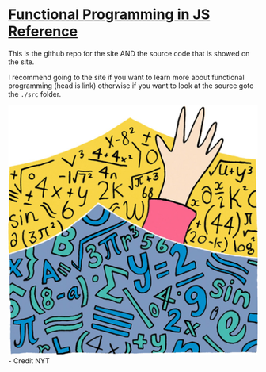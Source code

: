 # [Functional Programming in JS Reference](https://mrpotatoes.github.io/functional-programming-in-js-reference/)

This is the github repo for the site AND the source code that is showed on the site.

I recommend going to the site if you want to learn more about functional programming (head is link) otherwise if you want to look at the source goto the `./src` folder.


![](./docs/_assets/example-logo.jpg)
\- Credit NYT

<!-- 
  https://github.com/ramda/ramda-fantasy/tree/master/src
    - Reference for the ADTs

  http://bilby.brianmckenna.org/#taggedsumconstructors
  
  https://github.com/jimf/fp-cheetsheet
    - https://github.com/jimf/fp-cheetsheet/blob/master/higher-order-recursion.md
    - https://github.com/jimf/fp-cheetsheet/blob/master/promises-as-futures.md

  https://github.com/paldepind/union-type/
  https://www.freecodecamp.org/news/functional-programming-in-js-with-practical-examples-part-1-87c2b0dbc276/
  
  https://geekocephale.com/blog/2018/10/08/fp
  https://kseo.github.io/posts/2015-06-18-total-functional-programming.html
  https://alvinalexander.com/photos/totality-rule-functional-programming

-->

<!-- These two projects will allow for easier to add embeddable code. Perhaps it's worth forking and working on it?
* https://github.com/finom/github-embed/tree/gh-pages/
* https://github.com/finom/github-embed/tree/master

Until I can confirm that is a working idea I will do this:
* https://www.onlinetool.io/gitoembed/ -->

<!-- https://codepen.io/brenden/pen/Kwbpyj (JQUERY)
https://tympanus.net/codrops/2013/03/29/nested-accordion/
https://www.codeply.com/go/h5WTUsd59R/bootstrap-4-nested-accordion (JQUERY)
https://codepen.io/alexdevero/pen/avKpLX (PLAIN CSS)
https://web-crunch.com/how-to-create-accordion-vanilla-javascript/
	https://codepen.io/webcrunchblog/pen/JmOzzq
https://github.com/roszpun/vue-collapse/blob/master/docs/index.html


https://www.w3schools.com/howto/howto_js_treeview.asp
https://www.w3.org/TR/wai-aria-practices/examples/treeview/treeview-2/treeview-2b.html
https://www.cssscript.com/create-a-simple-tree-view-using-vanilla-javascript-js-treeview/
http://www.zzee.com/solutions/collapsible-menu-tree.html
 -->
